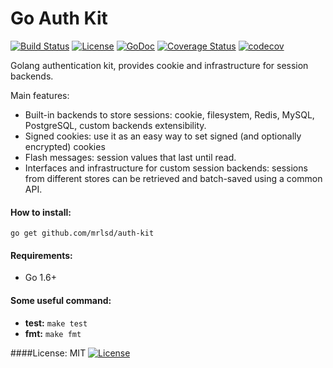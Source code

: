 # Go Auth Kit
[![Build Status](https://travis-ci.org/mrLSD/auth-kit.svg?branch=master)](https://travis-ci.org/mrLSD/auth-kit) [![License](http://img.shields.io/badge/license-mit-blue.svg?style=flat-square)](https://raw.githubusercontent.com/mrLSD/auth-kit/master/LICENSE) [![GoDoc](https://godoc.org/github.com/dghubble/gologin?status.png)](https://godoc.org/github.com/mrlsd/auth-kit) [![Coverage Status](https://coveralls.io/repos/github/mrLSD/auth-kit/badge.svg?branch=master)](https://coveralls.io/github/mrLSD/auth-kit?branch=master) [![codecov](https://codecov.io/gh/mrLSD/auth-kit/branch/master/graph/badge.svg)](https://codecov.io/gh/mrLSD/auth-kit)

Golang authentication kit, provides cookie 
and infrastructure for session backends.

Main features:
* Built-in backends to store sessions: cookie,
filesystem, Redis, MySQL, PostgreSQL, custom 
backends extensibility.
* Signed cookies: use it as an easy way to set signed 
(and optionally encrypted) cookies
* Flash messages: session values that last until read.
* Interfaces and infrastructure for custom session 
backends: sessions from different stores can be retrieved and batch-saved using a common API.

#### How to install:
`go get github.com/mrlsd/auth-kit`

#### Requirements:
* Go 1.6+
  
#### Some useful command:
* **test:** `make test`
* **fmt:** `make fmt`

####License: MIT [![License](http://img.shields.io/badge/license-mit-blue.svg?style=flat-square)](https://raw.githubusercontent.com/mrLSD/auth-kit/master/LICENSE)
